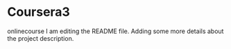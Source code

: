 # Coursera3
onlinecourse
I am editing the README file. Adding some more details about the project description.

